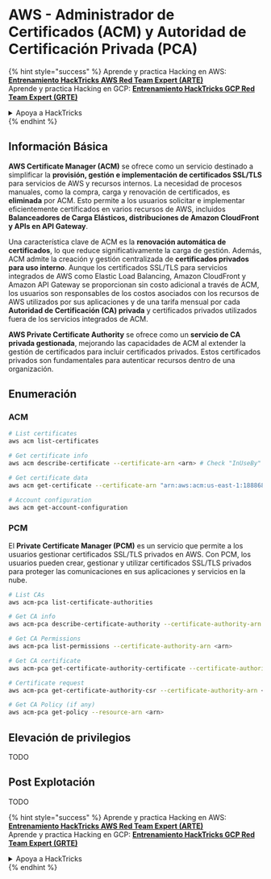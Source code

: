 # AWS - Administrador de Certificados (ACM) y Autoridad de Certificación Privada (PCA)

{% hint style="success" %}
Aprende y practica Hacking en AWS: <img src="/.gitbook/assets/image.png" alt="" data-size="line">[**Entrenamiento HackTricks AWS Red Team Expert (ARTE)**](https://training.hacktricks.xyz/courses/arte)<img src="/.gitbook/assets/image.png" alt="" data-size="line">\
Aprende y practica Hacking en GCP: <img src="/.gitbook/assets/image (2).png" alt="" data-size="line">[**Entrenamiento HackTricks GCP Red Team Expert (GRTE)**<img src="/.gitbook/assets/image (2).png" alt="" data-size="line">](https://training.hacktricks.xyz/courses/grte)

<details>

<summary>Apoya a HackTricks</summary>

* Revisa los [**planes de suscripción**](https://github.com/sponsors/carlospolop)!
* **Únete al** 💬 [**grupo de Discord**](https://discord.gg/hRep4RUj7f) o al [**grupo de telegram**](https://t.me/peass) o **síguenos** en **Twitter** 🐦 [**@hacktricks\_live**](https://twitter.com/hacktricks\_live)**.**
* **Comparte trucos de hacking enviando PRs a los repositorios de** [**HackTricks**](https://github.com/carlospolop/hacktricks) y [**HackTricks Cloud**](https://github.com/carlospolop/hacktricks-cloud).

</details>
{% endhint %}

## Información Básica

**AWS Certificate Manager (ACM)** se ofrece como un servicio destinado a simplificar la **provisión, gestión e implementación de certificados SSL/TLS** para servicios de AWS y recursos internos. La necesidad de procesos manuales, como la compra, carga y renovación de certificados, es **eliminada** por ACM. Esto permite a los usuarios solicitar e implementar eficientemente certificados en varios recursos de AWS, incluidos **Balanceadores de Carga Elásticos, distribuciones de Amazon CloudFront y APIs en API Gateway**.

Una característica clave de ACM es la **renovación automática de certificados**, lo que reduce significativamente la carga de gestión. Además, ACM admite la creación y gestión centralizada de **certificados privados para uso interno**. Aunque los certificados SSL/TLS para servicios integrados de AWS como Elastic Load Balancing, Amazon CloudFront y Amazon API Gateway se proporcionan sin costo adicional a través de ACM, los usuarios son responsables de los costos asociados con los recursos de AWS utilizados por sus aplicaciones y de una tarifa mensual por cada **Autoridad de Certificación (CA) privada** y certificados privados utilizados fuera de los servicios integrados de ACM.

**AWS Private Certificate Authority** se ofrece como un **servicio de CA privada gestionada**, mejorando las capacidades de ACM al extender la gestión de certificados para incluir certificados privados. Estos certificados privados son fundamentales para autenticar recursos dentro de una organización.

## Enumeración

### ACM
```bash
# List certificates
aws acm list-certificates

# Get certificate info
aws acm describe-certificate --certificate-arn <arn> # Check "InUseBy" to check which resources are using it

# Get certificate data
aws acm get-certificate --certificate-arn "arn:aws:acm:us-east-1:188868097724:certificate/865abced-82c9-43bf-b7d2-1f4948bf353d"

# Account configuration
aws acm get-account-configuration
```
### PCM

El **Private Certificate Manager (PCM)** es un servicio que permite a los usuarios gestionar certificados SSL/TLS privados en AWS. Con PCM, los usuarios pueden crear, gestionar y utilizar certificados SSL/TLS privados para proteger las comunicaciones en sus aplicaciones y servicios en la nube.
```bash
# List CAs
aws acm-pca list-certificate-authorities

# Get CA info
aws acm-pca describe-certificate-authority --certificate-authority-arn <arn>

# Get CA Permissions
aws acm-pca list-permissions --certificate-authority-arn <arn>

# Get CA certificate
aws acm-pca get-certificate-authority-certificate --certificate-authority-arn <arn>

# Certificate request
aws acm-pca get-certificate-authority-csr --certificate-authority-arn <arn>

# Get CA Policy (if any)
aws acm-pca get-policy --resource-arn <arn>
```
## Elevación de privilegios

TODO

## Post Explotación

TODO

{% hint style="success" %}
Aprende y practica Hacking en AWS: <img src="/.gitbook/assets/image.png" alt="" data-size="line">[**Entrenamiento HackTricks AWS Red Team Expert (ARTE)**](https://training.hacktricks.xyz/courses/arte)<img src="/.gitbook/assets/image.png" alt="" data-size="line">\
Aprende y practica Hacking en GCP: <img src="/.gitbook/assets/image (2).png" alt="" data-size="line">[**Entrenamiento HackTricks GCP Red Team Expert (GRTE)**<img src="/.gitbook/assets/image (2).png" alt="" data-size="line">](https://training.hacktricks.xyz/courses/grte)

<details>

<summary>Apoya a HackTricks</summary>

* Revisa los [**planes de suscripción**](https://github.com/sponsors/carlospolop)!
* **Únete al** 💬 [**grupo de Discord**](https://discord.gg/hRep4RUj7f) o al [**grupo de telegram**](https://t.me/peass) o **síguenos** en **Twitter** 🐦 [**@hacktricks\_live**](https://twitter.com/hacktricks\_live)**.**
* **Comparte trucos de hacking enviando PRs a los repositorios de** [**HackTricks**](https://github.com/carlospolop/hacktricks) y [**HackTricks Cloud**](https://github.com/carlospolop/hacktricks-cloud).

</details>
{% endhint %}
